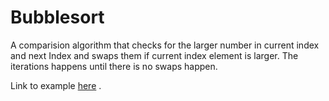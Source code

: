 # Bubblesort

A comparision algorithm that checks for the larger number in current index and next Index and swaps them if current index element is larger.
The iterations happens until there is no swaps happen.

Link to example [here](/DSA/Sorting/bubblesort.js) .